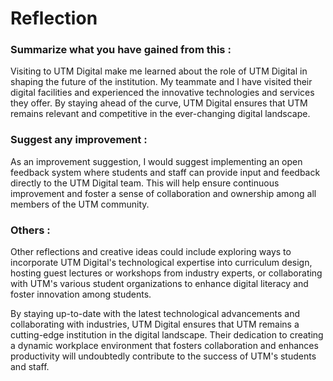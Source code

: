 # Reflection
### Summarize what you have gained from this :
Visiting to UTM Digital make me learned about the role of UTM Digital in shaping the future of the institution. My teammate and I have visited their digital facilities and experienced the innovative technologies and services they offer. By staying ahead of the curve, UTM Digital ensures that UTM remains relevant and competitive in the ever-changing digital landscape.
### Suggest any improvement :
As an improvement suggestion, I would suggest implementing an open feedback system where students and staff can provide input and feedback directly to the UTM Digital team. This will help ensure continuous improvement and foster a sense of collaboration and ownership among all members of the UTM community.
### Others :
Other reflections and creative ideas could include exploring ways to incorporate UTM Digital's technological expertise into curriculum design, hosting guest lectures or workshops from industry experts, or collaborating with UTM's various student organizations to enhance digital literacy and foster innovation among students.

By staying up-to-date with the latest technological advancements and collaborating with industries, UTM Digital ensures that UTM remains a cutting-edge institution in the digital landscape. Their dedication to creating a dynamic workplace environment that fosters collaboration and enhances productivity will undoubtedly contribute to the success of UTM's students and staff.
